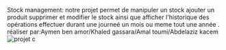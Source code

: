
Stock management:
notre projet permet de manipuler un stock ajouter un produit supprimer et modifier le stock ainsi que afficher l'historique  des opérations effectuer durant une journeé un mois ou meme tout une année .
réaliser par:Aymen ben amor/Khaled gassara/Amal toumi/Abdelaziz kacem
![projet c](https://user-images.githubusercontent.com/120473400/209856184-249b9e99-360d-4ac1-9982-f9e15de80949.png)
